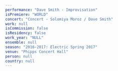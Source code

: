 ```yaml
---
performance: "Dave Smith - Improvisation"
isPremiere: "WORLD"
concert: "Concert - Solomiya Moroz / Dave Smith"
work: null
isCommission: false
isResidency: false
work_year: "NULL"
ensemble: null
season: "2016-2017: Electric Spring 2017"
venue: "Phipps Concert Hall"
person: null
country: null
---
```


